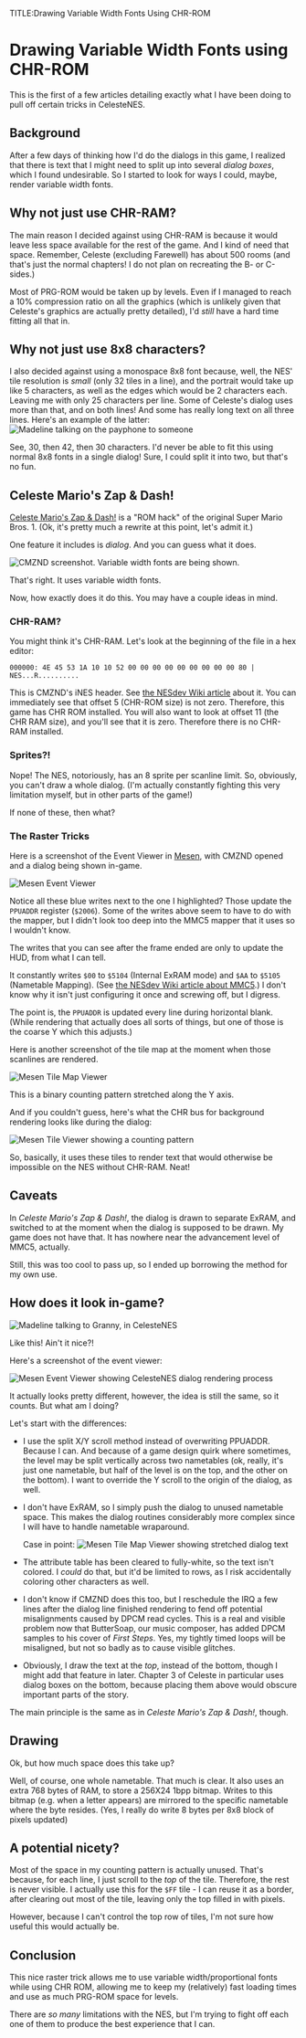 TITLE:Drawing Variable Width Fonts Using CHR-ROM
# Drawing Variable Width Fonts using CHR-ROM

This is the first of a few articles detailing exactly what I have been doing to pull off certain tricks
in CelesteNES.

## Background

After a few days of thinking how I'd do the dialogs in this game, I realized that there is text that
I might need to split up into several *dialog boxes*, which I found undesirable. So I started to look
for ways I could, maybe, render variable width fonts.

## Why not just use CHR-RAM?

The main reason I decided against using CHR-RAM is because it would leave less space available for the
rest of the game. And I kind of need that space. Remember, Celeste (excluding Farewell) has about 500
rooms (and that's just the normal chapters! I do not plan on recreating the B- or C-sides.)

Most of PRG-ROM would be taken up by levels. Even if I managed to reach a 10% compression ratio on all
the graphics (which is unlikely given that Celeste's graphics are actually pretty detailed), I'd *still*
have a hard time fitting all that in.

## Why not just use 8x8 characters?

I also decided against using a monospace 8x8 font because, well, the NES' tile resolution is *small*
(only 32 tiles in a line), and the portrait would take up like 5 characters, as well as the edges which
would be 2 characters each. Leaving me with only 25 characters per line. Some of Celeste's dialog uses
more than that, and on both lines! And some has really long text on all three lines. Here's an example
of the latter:
![Madeline talking on the payphone to someone](images/celeste-long-text.png)

See, 30, then 42, then 30 characters. I'd never be able to fit this using normal 8x8 fonts in a single
dialog! Sure, I could split it into two, but that's no fun.

## Celeste Mario's Zap & Dash!

[Celeste Mario's Zap & Dash!](https://www.romhacking.net/hacks/7915/) is a "ROM hack" of the original
Super Mario Bros. 1. (Ok, it's pretty much a rewrite at this point, let's admit it.)

One feature it includes is *dialog*. And you can guess what it does.

![CMZND screenshot. Variable width fonts are being shown.](images/cmznd-vwf.png)

That's right. It uses variable width fonts.

Now, how exactly does it do this. You may have a couple ideas in mind.

### CHR-RAM?

You might think it's CHR-RAM. Let's look at the beginning of the file in a hex editor:
```
000000: 4E 45 53 1A 10 10 52 00 00 00 00 00 00 00 00 00 80 | NES...R..........
```

This is CMZND's iNES header. See [the NESdev Wiki article](https://www.nesdev.org/wiki/NES_2.0) about
it. You can immediately see that offset 5 (CHR-ROM size) is not zero. Therefore, this game has CHR ROM
installed. You will also want to look at offset 11 (the CHR RAM size), and you'll see that it is zero.
Therefore there is no CHR-RAM installed.

### Sprites?!

Nope! The NES, notoriously, has an 8 sprite per scanline limit. So, obviously, you can't draw a whole
dialog. (I'm actually constantly fighting this very limitation myself, but in other parts of the game!)

If none of these, then what?

### The Raster Tricks

Here is a screenshot of the Event Viewer in [Mesen](https://mesen.ca), with CMZND opened and a dialog
being shown in-game.

![Mesen Event Viewer](images/cmznd-event-viewer.png)

Notice all these blue writes next to the one I highlighted? Those update the `PPUADDR` register (`$2006`).
Some of the writes above seem to have to do with the mapper, but I didn't look too deep into the MMC5
mapper that it uses so I wouldn't know.

The writes that you can see after the frame ended are only to update the HUD, from what I can tell.

It constantly writes `$00` to `$5104` (Internal ExRAM mode) and `$AA` to `$5105` (Nametable Mapping).
(See [the NESdev Wiki article about MMC5](https://www.nesdev.org/wiki/MMC5).)  I don't know why it isn't
just configuring it once and screwing off, but I digress.

The point is, the `PPUADDR` is updated every line during horizontal blank. (While rendering that actually
does all sorts of things, but one of those is the coarse Y which this adjusts.)

Here is another screenshot of the tile map at the moment when those scanlines are rendered.

![Mesen Tile Map Viewer](images/cmznd-tilemap.png)

This is a binary counting pattern stretched along the Y axis.

And if you couldn't guess, here's what the CHR bus for background rendering looks like during the dialog:

![Mesen Tile Viewer showing a counting pattern](images/cmznd-tile-counting-pattern.png)

So, basically, it uses these tiles to render text that would otherwise be impossible on the NES without
CHR-RAM. Neat!

## Caveats

In *Celeste Mario's Zap & Dash!*, the dialog is drawn to separate ExRAM, and switched to at the moment
when the dialog is supposed to be drawn. My game does not have that. It has nowhere near the advancement
level of MMC5, actually.

Still, this was too cool to pass up, so I ended up borrowing the method for my own use.

## How does it look in-game?

![Madeline talking to Granny, in CelesteNES](images/celestenes-dialog.png)

Like this! Ain't it nice?!

Here's a screenshot of the event viewer:

![Mesen Event Viewer showing CelesteNES dialog rendering process](images/celestenes-event-viewer.png)

It actually looks pretty different, however, the idea is still the same, so it counts. But what am
I doing?

Let's start with the differences:

- I use the split X/Y scroll method instead of overwriting PPUADDR. Because I can. And because of
  a game design quirk where sometimes, the level may be split vertically across two nametables (ok,
  really, it's just one nametable, but half of the level is on the top, and the other on the bottom).
  I want to override the Y scroll to the origin of the dialog, as well.

- I don't have ExRAM, so I simply push the dialog to unused nametable space. This makes the dialog
  routines considerably more complex since I will have to handle nametable wraparound.
  
  Case in point:
  ![Mesen Tile Map Viewer showing stretched dialog text](images/celestenes-tilemap-viewer.png)

- The attribute table has been cleared to fully-white, so the text isn't colored. I *could* do that,
  but it'd be limited to rows, as I risk accidentally coloring other characters as well.

- I don't know if CMZND does this too, but I reschedule the IRQ a few lines after the dialog line
  finished rendering to fend off potential misalignments caused by DPCM read cycles. This is a real
  and visible problem now that ButterSoap, our music composer, has added DPCM samples to his cover
  of *First Steps*.  Yes, my tightly timed loops will be misaligned, but not so badly as to cause
  visible glitches.

- Obviously, I draw the text at the *top*, instead of the bottom, though I might add that feature
  in later. Chapter 3 of Celeste in particular uses dialog boxes on the bottom, because placing
  them above would obscure important parts of the story.

The main principle is the same as in *Celeste Mario's Zap & Dash!*, though.

## Drawing

Ok, but how much space does this take up?

Well, of course, one whole nametable. That much is clear. It also uses an extra 768 bytes of RAM,
to store a 256X24 1bpp bitmap. Writes to this bitmap (e.g. when a letter appears) are mirrored
to the specific nametable where the byte resides. (Yes, I really do write 8 bytes per 8x8 block of
pixels updated)

## A potential nicety?

Most of the space in my counting pattern is actually unused. That's because, for each line, I just
scroll to the *top* of the tile. Therefore, the rest is never visible. I actually use this for the
`$FF` tile - I can reuse it as a border, after clearing out most of the tile, leaving only the top
filled in with pixels.

However, because I can't control the top row of tiles, I'm not sure how useful this would actually
be.

## Conclusion

This nice raster trick allows me to use variable width/proportional fonts while using CHR ROM,
allowing me to keep my (relatively) fast loading times and use as much PRG-ROM space for levels.

There are *so many* limitations with the NES, but I'm trying to fight off each one of them to
produce the best experience that I can.
